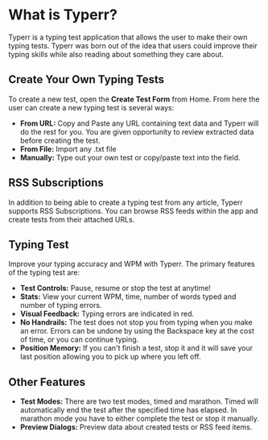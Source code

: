 # What is Typerr?

Typerr is a typing test application that allows the user to make their own typing tests. Typerr was born out of the idea that users could improve their typing skills while also reading about something they care about.

## Create Your Own Typing Tests

To create a new test, open the **Create Test Form** from Home. From here the user can create a new typing test is several ways:

- **From URL:** Copy and Paste any URL containing text data and Typerr will do the rest for you. You are given opportunity to review extracted data before creating the test.
- **From File:** Import any .txt file
- **Manually:** Type out your own test or copy/paste text into the field.

## RSS Subscriptions
In addition to being able to create a typing test from any article, Typerr supports RSS Subscriptions. You can browse RSS feeds within the app and create tests from their attached URLs.

## Typing Test 
Improve your typing accuracy and WPM with Typerr. The primary features of the typing test are:

- **Test Controls:** Pause, resume or stop the test at anytime!
- **Stats:** View your current WPM, time, number of words typed and number of typing errors.
- **Visual Feedback:** Typing errors are indicated in red.
- **No Handrails:** The test does not stop you from typing when you make an error. Errors can be undone by using the Backspace key at the cost of time, or you can continue typing.
- **Position Memory:** If you can't finish a test, stop it and it will save your last position allowing you to pick up where you left off.

## Other Features

- **Test Modes:** There are two test modes, timed and marathon. Timed will automatically end the test after the specified time has elapsed. In marathon mode you have to either complete the test or stop it manually.
- **Preview Dialogs:** Preview data about created tests or RSS feed items.
